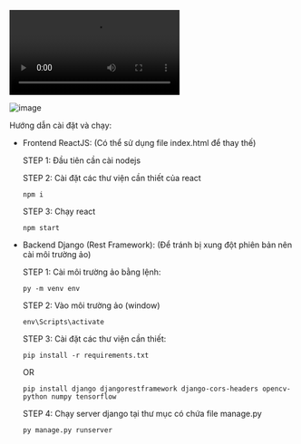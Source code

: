 ![Video Demo](https://github.com/ncc02/brain-tumor/blob/main/brain-tumor.mkv)


![image](https://github.com/ncc02/brain-tumor/assets/53702773/09f0f05c-89a4-4b41-b431-8d1df4143f0e)

Hướng dẫn cài đặt và chạy:


* Frontend ReactJS: (Có thể sử dụng file index.html để thay thế)  


  STEP 1: Đầu tiên cần cài nodejs


  STEP 2: Cài đặt các thư viện cần thiết của react

      npm i

  STEP 3: Chạy react

      npm start

  
* Backend Django (Rest Framework): (Để tránh bị xung đột phiên bản nên cài môi trường ảo)


  STEP 1: Cài môi trường ảo bằng lệnh:

      py -m venv env


  STEP 2: Vào môi trường ảo (window)

      env\Scripts\activate


  STEP 3: Cài đặt các thư viện cần thiết:

      pip install -r requirements.txt

     OR

      pip install django djangorestframework django-cors-headers opencv-python numpy tensorflow
  

  STEP 4: Chạy server django tại thư mục có chứa file manage.py

      py manage.py runserver
